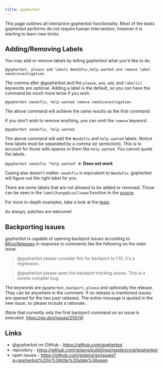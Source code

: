 ```yaml
---
title: gopherbot
---
```


This page outlines all interactive gopherbot functionality. Most of the tasks gopherbot performs do not require human intervention, however it is starting to learn new tricks.

## Adding/Removing Labels

You may add or remove labels by telling gopherbot what you'd like to do.

`@gopherbot, please add labels NeedsFix,help wanted and remove label needsinvestigation`

The comma after @gopherbot and the `please`, `and`, `add`, and `label[s]` keywords are optional. Adding a label is the default, so you can have the command be much more terse if you wish.

`@gopherbot needsfix, help wanted remove needsinvestigation`

The above command will achieve the same results as the first command.

If you don't wish to remove anything, you can omit the `remove` keyword.

`@gopherbot needsfix, help wanted`

The above command will add the `NeedsFix` and `help wanted` labels. Notice how labels must be separated by a comma (or semicolon). This is to account for those with spaces in them like `help wanted`. You cannot quote the labels.

`@gopherbot needsfix "help wanted"` **← Does not work**

Casing also doesn't matter. `needsfix` is equivalent to `NeedsFix`. gopherbot will figure out the right label for you.

There are some labels that are not allowed to be added or removed. Those can be seen in the `labelChangeDisallowed` function in the [source](https://github.com/golang/build/blob/master/cmd/gopherbot/gopherbot.go).

For more in-depth examples, take a look at the [tests](https://github.com/golang/build/blob/master/cmd/gopherbot/gopherbot_test.go).

As always, patches are welcome!

## Backporting issues

gopherbot is capable of opening backport issues according to [MinorReleases](/wiki/MinorReleases) in response to comments like the following on the main issue.

> @gopherbot please consider this for backport to 1.10, it's a regression.

> @gopherbot please open the backport tracking issues. This is a severe compiler bug.

The keywords are `@gopherbot`, `backport`, `please` and optionally the release. They can be anywhere in the comment. If no release is mentioned issues are opened for the two past releases. The entire message is quoted in the new issue, so please include a rationale.

(Note that currently only the first backport command on an issue is executed. https://go.dev/issues/25574)

## Links

* @gopherbot on GitHub - https://github.com/gopherbot
* repository - https://github.com/golang/build/tree/master/cmd/gopherbot
* open issues - https://github.com/golang/go/issues?q=gopherbot%20in%3Atitle%20state%3Aopen
